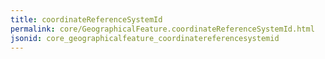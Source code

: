 ```yaml
---
title: coordinateReferenceSystemId
permalink: core/GeographicalFeature.coordinateReferenceSystemId.html
jsonid: core_geographicalfeature_coordinatereferencesystemid
---
```

